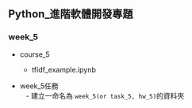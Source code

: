 ## Python_進階軟體開發專題

### week_5

- course_5 
    - tfidf_example.ipynb

- week_5任務      
    - 建立一命名為 `week_5(or task_5, hw_5)`的資料夾